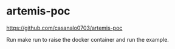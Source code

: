 # artemis-poc

https://github.com/casanalo0703/artemis-poc

Run make run to raise the docker container and run the example.